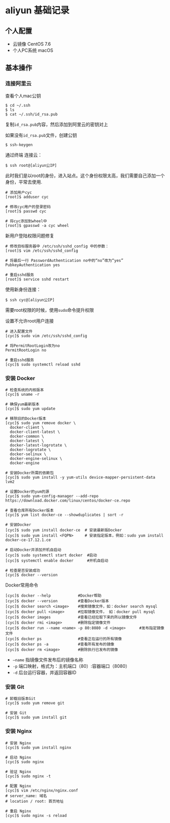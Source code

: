 # aliyun 基础记录

## 个人配置
* 云镜像 CentOS 7.6
* 个人PC系统 macOS

## 基本操作
### 连接阿里云
查看个人mac公钥
```shell script
$ cd ~/.ssh
$ ls
$ cat ~/.ssh/id_rsa.pub
```
复制`id_rsa.pub`内容，然后添加到阿里云的密钥对上

如果没有`id_rsa.pub`文件，创建公钥
```shell script
$ ssh-keygen
```

通过终端 连接云：
```shell script
$ ssh root@[aliyun公IP]
```

此时我们是以root的身份，进入站点。这个身份权限太高，我们需要自己添加一个身份，平常去使用.
```shell script
# 添加用户cyc
[root]$ adduser cyc 

# 修改cyc用户的登录密码
[root]$ passwd cyc

# 将cyc添加到wheel中
[root]$ gpasswd -a cyc wheel
```

新用户登陆权限问题修复
```shell script
# 修改目标服务器中 /etc/ssh/sshd_config 中的参数：
[root]$ vim /etc/ssh/sshd_config

# 将最后一行 PasswordAuthentication no中的“no”改为“yes”
PubkeyAuthentication yes

# 重启sshd服务
[root]$ service sshd restart
```

使用新身份连接：
```shell script
$ ssh cyc@[aliyun公IP]
```
需要root权限的时候，使用`sudo`命令提升权限

设置不允许root用户连接
```shell script
# 进入配置文件
[cyc]$ sudo vim /etc/ssh/sshd_config

# 将PermitRootLogin改为no
PermitRootLogin no

# 重启sshd服务
[cyc]$ sudo systemctl reload sshd
```

### 安装 Docker
```shell script
# 检查系统的内核版本
[cyc]$ uname -r

# 确保yum最新版本
[cyc]$ sudo yum update

# 移除旧的Docker版本
[cyc]$ sudo yum remove docker \
  docker-client \
  docker-client-latest \
  docker-common \
  docker-latest \
  docker-latest-logrotate \
  docker-logrotate \
  docker-selinux \
  docker-engine-selinux \
  docker-engine

# 安装Docker所需的依赖包
[cyc]$ sudo yum install -y yum-utils device-mapper-persistent-data lvm2

# 设置Docker的yum的源
[cyc]$ sudo yum-config-manager --add-repo https://download.docker.com/linux/centos/docker-ce.repo

# 查看仓库所有Docker版本
[cyc]$ yum list docker-ce --showduplicates | sort -r

# 安装Docker
[cyc]$ sudo yum install docker-ce  # 安装最新版Docker
[cyc]$ sudo yum install <FQPN>     # 安装指定版本，例如：sudo yum install docker-ce-17.12.1.ce

# 启动Docker并添加开机自启动
[cyc]$ sudo systemctl start docker	#启动
[cyc]$ systemctl enable docker		#开机自启动

# 检查是否安装成功
[cyc]$ docker --version
```

Docker常用命令
```shell script
[cyc]$ docker --help            #Docker帮助
[cyc]$ docker --version         #查看Docker版本
[cyc]$ docker search <image>    #搜索镜像文件，如：docker search mysql
[cyc]$ docker pull <image>      #拉取镜像文件， 如：docker pull mysql
[cyc]$ docker images            #查看已经拉取下来的所以镜像文件
[cyc]$ docker rmi <image>       #删除指定镜像文件
[cyc]$ docker run --name <name> -p 80:8080 -d <image>      #发布指定镜像文件
[cyc]$ docker ps                #查看正在运行的所有镜像
[cyc]$ docker ps -a             #查看所有发布的镜像
[cyc]$ docker rm <image>        #删除执行已发布的镜像
```
* `–name` 指镜像文件发布后的镜像名称
* `-p` 端口映射，格式为：主机端口（80）:容器端口（8080）
* `-d` 后台运行容器，并返回容器ID

### 安装 Git
```shell script
# 卸载旧版本Git
[cyc]$ sudo yum remove git

# 安装 Git
[cyc]$ sudo yum install git
```

### 安装 Nginx
```shell script
# 安装 Nginx
[cyc]$ sudo yum install nginx

# 启动 Nginx
[cyc]$ sudo nginx

# 验证 Nginx
[cyc]$ sudo nginx -t

# 配置 Nginx
[cyc]$ vim /etc/nginx/nginx.conf
# server_name: 域名
# location / root: 首页地址

# 重启 Nginx
[cyc]$ sudo nginx -s reload
```

